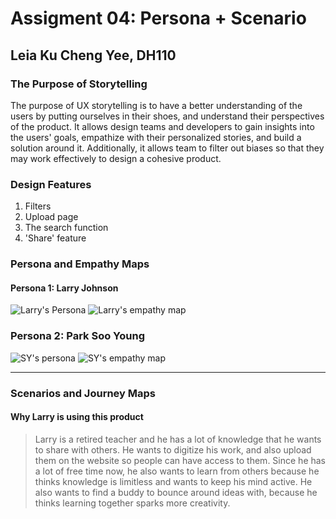 # Assigment 04: Persona + Scenario
## Leia Ku Cheng Yee, DH110

### The Purpose of Storytelling
The purpose of UX storytelling is to have a better understanding of the users by putting ourselves in their shoes, and understand their perspectives of the product. It allows design teams and developers to gain insights into the users' goals, empathize with their personalized stories, and build a solution around it.  Additionally, it allows team to filter out biases so that they may work effectively to design a cohesive product.

### Design Features
1. Filters 
2. Upload page
3. The search function 
4. 'Share' feature

### Persona and Empathy Maps

#### Persona 1: Larry Johnson

![Larry's Persona](https://user-images.githubusercontent.com/73958153/116192032-234cfd80-a6e2-11eb-9b07-1fb15b598f8b.png)
![Larry's empathy map](https://user-images.githubusercontent.com/73958153/116192114-4081cc00-a6e2-11eb-9c85-29980977c50a.png)

### Persona 2: Park Soo Young 

![SY's persona](https://user-images.githubusercontent.com/73958153/116192175-542d3280-a6e2-11eb-8b22-5fda70ccadf5.png)
![SY's empathy map](https://user-images.githubusercontent.com/73958153/116192190-58f1e680-a6e2-11eb-9f44-5260315112fd.png)

---

### Scenarios and Journey Maps 

#### Why Larry is using this product
> Larry is a retired teacher and he has a lot of knowledge that he wants to share with others. He wants to digitize his work, and also upload them on the website so people can have access to them. Since he has a lot of free time now, he also wants to learn from others because he thinks knowledge is limitless and wants to keep his mind active. He also wants to find a buddy to bounce around ideas with, because he thinks learning together sparks more creativity. 

###
